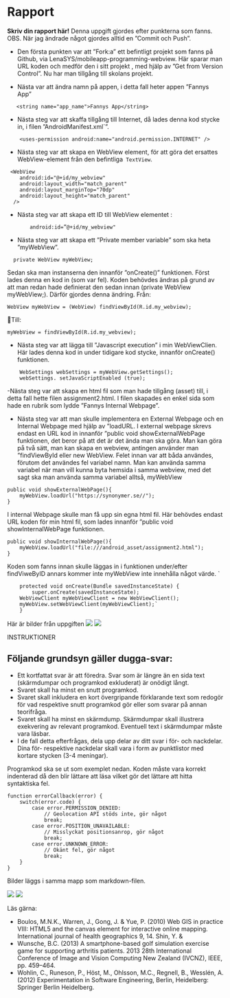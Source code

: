 
# Rapport

**Skriv din rapport här!**
Denna uppgift gjordes efter punkterna som fanns. OBS. När jag ändrade något gjordes alltid en ”Commit och Push”.

- Den första punkten var att ”Fork:a” ett befintligt projekt som fanns på Github, via LenaSYS/mobileapp-programming-webview.
Här sparar man URL koden och medför den i sitt projekt , med hjälp av ”Get from Version Control”. Nu har man tillgång till skolans projekt.


- Nästa var att ändra namn på appen, i detta fall heter appen ”Fannys App”
 ```
    <string name="app_name">Fannys App</string>
 ```


- Nästa steg var att skaffa tillgång till Internet, då lades denna kod stycke in, i filen ”AndroidManifest.xml`”.
```
    <uses-permission android:name="android.permission.INTERNET" />
```


- Nästa steg var att skapa en WebView element, för att göra det ersattes WebView-element från den befintliga` TextView`.
```
 <WebView
    android:id="@+id/my_webview"
    android:layout_width="match_parent"
    android:layout_marginTop="70dp"
    android:layout_height="match_parent"
  />
```

- Nästa steg var att skapa ett ID till WebView elementet :
  ```
      android:id=”@+id/my_webview"
   ```


- Nästa steg var att skapa ett ”Private member variable” som ska heta ”myWebView”.

```
  private WebView myWebView;
```

Sedan ska man instanserna den innanför ”onCreate()” funktionen.
Först lades denna en kod in (som var fel). Koden behövdes ändras på grund av att man redan hade definierat den sedan
innan (private WebView myWebView;). Därför gjordes denna ändring.
Från:
 ```
 WebView myWebView = (WebView) findViewById(R.id.my_webview);
 ```
Till:
 ```
 myWebView = findViewById(R.id.my_webview);
```


- Nästa steg var att lägga till ”Javascript execution” i min WebViewClien. Här lades denna kod in under tidigare kod stycke,
innanför onCreate() funktionen.
```
    WebSettings webSettings = myWebView.getSettings();
    webSettings. setJavaScriptEnabled (true);
```


-Nästa steg var att skapa en html fil som man hade tillgång (asset) till, i detta fall hette filen assignment2.html.
I filen skapades en enkel sida som hade en rubrik som lydde ”Fannys Internal Webpage”.


- Nästa steg var att man skulle implementera  en External Webpage och en Internal Webpage med hjälp av ”loadURL.
I external webpage skrevs endast en URL kod in innanför ”public void showExternalWebPage funktionen, det beror på att det är det ända man ska göra. Man kan göra på två sätt, man kan skapa en webview, antingen använder man ”findViewById eller new WebView. Felet innan var att båda användes, förutom det användes fel variabel namn. Man kan använda samma variabel när man vill kunna byta hemsida i samma webview, med det sagt ska man använda samma variabel alltså, myWebView

```
public void showExternalWebPage(){
    myWebView.loadUrl("https://synonymer.se//");
}
```


I internal Webpage skulle man få upp sin egna html fil.
Här behövdes endast URL koden för min html fil, som lades innanför ”public void showInternalWebPage funktionen.

```
public void showInternalWebPage(){
    myWebView.loadUrl("file:///android_asset/assignment2.html");
}
```


Koden som fanns innan skulle läggas in i funktionen under/efter findViweByID annars kommer inte myWebView inte innehålla något värde.
`
```
    protected void onCreate(Bundle savedInstanceState) {
        super.onCreate(savedInstanceState);
    WebViewClient myWebViewClient = new WebViewClient();
    myWebView.setWebViewClient(myWebViewClient);`
    }

```

Här är bilder från uppgiften
![](external.png)
![](internal.png)





INSTRUKTIONER

## Följande grundsyn gäller dugga-svar:

- Ett kortfattat svar är att föredra. Svar som är längre än en sida text (skärmdumpar och programkod exkluderat) är onödigt långt.
- Svaret skall ha minst en snutt programkod.
- Svaret skall inkludera en kort övergripande förklarande text som redogör för vad respektive snutt programkod gör eller som svarar på annan teorifråga.
- Svaret skall ha minst en skärmdump. Skärmdumpar skall illustrera exekvering av relevant programkod. Eventuell text i skärmdumpar måste vara läsbar.
- I de fall detta efterfrågas, dela upp delar av ditt svar i för- och nackdelar. Dina för- respektive nackdelar skall vara i form av punktlistor med kortare stycken (3-4 meningar).

Programkod ska se ut som exemplet nedan. Koden måste vara korrekt indenterad då den blir lättare att läsa vilket gör det lättare att hitta syntaktiska fel.

```
function errorCallback(error) {
    switch(error.code) {
        case error.PERMISSION_DENIED:
            // Geolocation API stöds inte, gör något
            break;
        case error.POSITION_UNAVAILABLE:
            // Misslyckat positionsanrop, gör något
            break;
        case error.UNKNOWN_ERROR:
            // Okänt fel, gör något
            break;
    }
}
```

Bilder läggs i samma mapp som markdown-filen.

![](.png)
![](.png)


Läs gärna:

- Boulos, M.N.K., Warren, J., Gong, J. & Yue, P. (2010) Web GIS in practice VIII: HTML5 and the canvas element for interactive online mapping. International journal of health geographics 9, 14. Shin, Y. &
- Wunsche, B.C. (2013) A smartphone-based golf simulation exercise game for supporting arthritis patients. 2013 28th International Conference of Image and Vision Computing New Zealand (IVCNZ), IEEE, pp. 459–464.
- Wohlin, C., Runeson, P., Höst, M., Ohlsson, M.C., Regnell, B., Wesslén, A. (2012) Experimentation in Software Engineering, Berlin, Heidelberg: Springer Berlin Heidelberg.
